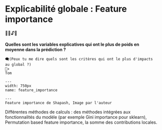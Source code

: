 # Explicabilité globale : Feature importance
🕵️‍♂️🔓🏺

**Quelles sont les variables explicatives qui ont le plus de poids en moyenne dans la prédiction ?**

```
🗨️(Peux tu me dire quels sont les critères qui ont le plus d'impacts au global ?)
👨‍✈️
Tom
```

```{figure} ../../../../assets/feature_importance.png
---
width: 750px
name: feature_importance

---
Feature importance de Shapash, Image par l'auteur
```

Différentes méthodes de calculs : des méthodes intégrées aux fonctionnalités du modèle (par exemple Gini importance pour sklearn), Permutation based feature importance, la somme des contributions locales.